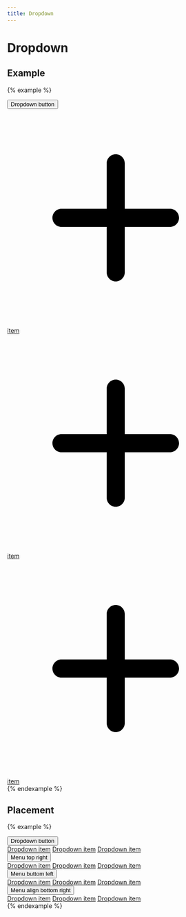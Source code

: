 ```yaml
---
title: Dropdown
---
```


# Dropdown

## Example

{% example %}
<div class="dropdown" data-controller="dropdown">
  <button type="button" class="button button--text" data-action="dropdown#toggle">Dropdown button</button>
  <div class="dropdown__menu">
    <a class="dropdown__item" href="#">
      <div class="dropdown__item__icon">
        <svg xmlns="http://www.w3.org/2000/svg" viewBox="0 0 24 24"><path d="M0 0h24v24H0V0z" fill="none"/><path d="M18 13h-5v5c0 .55-.45 1-1 1s-1-.45-1-1v-5H6c-.55 0-1-.45-1-1s.45-1 1-1h5V6c0-.55.45-1 1-1s1 .45 1 1v5h5c.55 0 1 .45 1 1s-.45 1-1 1z"/></svg>
      </div>
      item
    </a>
    <a class="dropdown__item" href="#">
      <div class="dropdown__item__icon">
        <svg xmlns="http://www.w3.org/2000/svg" viewBox="0 0 24 24"><path d="M0 0h24v24H0V0z" fill="none"/><path d="M18 13h-5v5c0 .55-.45 1-1 1s-1-.45-1-1v-5H6c-.55 0-1-.45-1-1s.45-1 1-1h5V6c0-.55.45-1 1-1s1 .45 1 1v5h5c.55 0 1 .45 1 1s-.45 1-1 1z"/></svg>
      </div>
      item
    </a>
    <a class="dropdown__item" href="#">
      <div class="dropdown__item__icon">
        <svg xmlns="http://www.w3.org/2000/svg" viewBox="0 0 24 24"><path d="M0 0h24v24H0V0z" fill="none"/><path d="M18 13h-5v5c0 .55-.45 1-1 1s-1-.45-1-1v-5H6c-.55 0-1-.45-1-1s.45-1 1-1h5V6c0-.55.45-1 1-1s1 .45 1 1v5h5c.55 0 1 .45 1 1s-.45 1-1 1z"/></svg>
      </div>
      item
    </a>
  </div>
</div>
{% endexample %}

## Placement

{% example %}
<div class="dropdown" data-controller="dropdown">
  <button type="button" class="button button--text" data-action="dropdown#toggle">Dropdown button</button>
  <div class="dropdown__menu">
    <a class="dropdown__item" href="#">Dropdown item</a>
    <a class="dropdown__item" href="#">Dropdown item</a>
    <a class="dropdown__item" href="#">Dropdown item</a>
  </div>
</div>
<div class="dropdown" data-controller="dropdown">
  <button type="button" class="button button--text" data-action="dropdown#toggle">Menu top right</button>
  <div class="dropdown__menu dropdown__menu--top-right">
    <a class="dropdown__item" href="#">Dropdown item</a>
    <a class="dropdown__item" href="#">Dropdown item</a>
    <a class="dropdown__item" href="#">Dropdown item</a>
  </div>
</div>
<div class="dropdown" data-controller="dropdown">
  <button type="button" class="button button--text" data-action="dropdown#toggle">Menu buttom left</button>
  <div class="dropdown__menu dropdown__menu--bottom-left">
    <a class="dropdown__item" href="#">Dropdown item</a>
    <a class="dropdown__item" href="#">Dropdown item</a>
    <a class="dropdown__item" href="#">Dropdown item</a>
  </div>
</div>
<div class="dropdown" data-controller="dropdown">
  <button type="button" class="button button--text" data-action="dropdown#toggle">Menu align bottom right</button>
  <div class="dropdown__menu dropdown__menu--bottom-right">
    <a class="dropdown__item" href="#">Dropdown item</a>
    <a class="dropdown__item" href="#">Dropdown item</a>
    <a class="dropdown__item" href="#">Dropdown item</a>
  </div>
</div>
{% endexample %}
